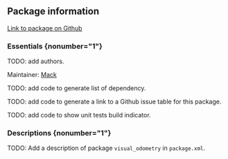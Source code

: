 <div id='visual_odometry-autogenerated' markdown='1'>


<!-- do not edit this file, autogenerated -->

## Package information 

[Link to package on Github](github:org=duckietown,repo=Software,path=f4-devel/visual_odometry,branch=andrea-config)

### Essentials {nonumber="1"}

TODO: add authors.

Maintainer: [Mack](mailto:mack@duckietown.org)

TODO: add code to generate list of dependency.

TODO: add code to generate a link to a Github issue table for this package.

TODO: add code to show unit tests build indicator.

### Descriptions {nonumber="1"}

TODO: Add a description of package `visual_odometry` in `package.xml`.



</div>

